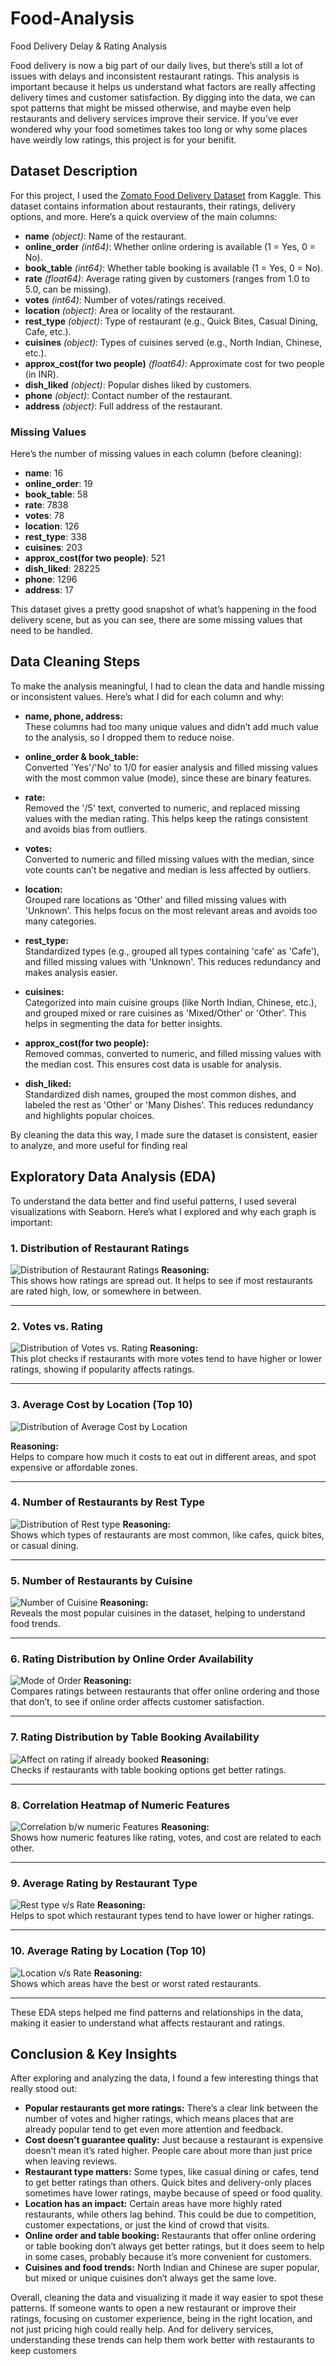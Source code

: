 # Food-Analysis
Food Delivery Delay & Rating Analysis

Food delivery is now a big part of our daily lives, but there’s still a lot of issues with delays and inconsistent restaurant ratings. This analysis is important because it helps us understand what factors are really affecting delivery times and customer satisfaction. By digging into the data, we can spot patterns that might be missed otherwise, and maybe even help restaurants and delivery services improve their service. If you’ve ever wondered why your food sometimes takes too long or why some places have weirdly low ratings, this project is for your benifit.


## Dataset Description

For this project, I used the [Zomato Food Delivery Dataset](https://www.kaggle.com/datasets/bhanupratapbiswas/zomato/data) from Kaggle. This dataset contains information about restaurants, their ratings, delivery options, and more. Here’s a quick overview of the main columns:

- **name** *(object)*: Name of the restaurant.
- **online_order** *(int64)*: Whether online ordering is available (1 = Yes, 0 = No).
- **book_table** *(int64)*: Whether table booking is available (1 = Yes, 0 = No).
- **rate** *(float64)*: Average rating given by customers (ranges from 1.0 to 5.0, can be missing).
- **votes** *(int64)*: Number of votes/ratings received.
- **location** *(object)*: Area or locality of the restaurant.
- **rest_type** *(object)*: Type of restaurant (e.g., Quick Bites, Casual Dining, Cafe, etc.).
- **cuisines** *(object)*: Types of cuisines served (e.g., North Indian, Chinese, etc.).
- **approx_cost(for two people)** *(float64)*: Approximate cost for two people (in INR).
- **dish_liked** *(object)*: Popular dishes liked by customers.
- **phone** *(object)*: Contact number of the restaurant.
- **address** *(object)*: Full address of the restaurant.

### Missing Values

Here’s the number of missing values in each column (before cleaning):

- **name**: 16
- **online_order**: 19  
- **book_table**: 58  
- **rate**: 7838  
- **votes**: 78 
- **location**: 126 
- **rest_type**: 338  
- **cuisines**: 203  
- **approx_cost(for two people)**: 521  
- **dish_liked**: 28225
- **phone**: 1296
- **address**: 17

This dataset gives a pretty good snapshot of what’s happening in the food delivery scene, but as you can see, there are some missing values that need to be handled.

## Data Cleaning Steps

To make the analysis meaningful, I had to clean the data and handle missing or inconsistent values. Here’s what I did for each column and why:

- **name, phone, address:**  
  These columns had too many unique values and didn’t add much value to the analysis, so I dropped them to reduce noise.

- **online_order & book_table:**  
  Converted 'Yes'/'No' to 1/0 for easier analysis and filled missing values with the most common value (mode), since these are binary features.

- **rate:**  
  Removed the '/5' text, converted to numeric, and replaced missing values with the median rating. This helps keep the ratings consistent and avoids bias from outliers.

- **votes:**  
  Converted to numeric and filled missing values with the median, since vote counts can’t be negative and median is less affected by outliers.

- **location:**  
  Grouped rare locations as 'Other' and filled missing values with 'Unknown'. This helps focus on the most relevant areas and avoids too many categories.

- **rest_type:**  
  Standardized types (e.g., grouped all types containing 'cafe' as 'Cafe'), and filled missing values with 'Unknown'. This reduces redundancy and makes analysis easier.

- **cuisines:**  
  Categorized into main cuisine groups (like North Indian, Chinese, etc.), and grouped mixed or rare cuisines as 'Mixed/Other' or 'Other'. This helps in segmenting the data for better insights.

- **approx_cost(for two people):**  
  Removed commas, converted to numeric, and filled missing values with the median cost. This ensures cost data is usable for analysis.

- **dish_liked:**  
  Standardized dish names, grouped the most common dishes, and labeled the rest as 'Other' or 'Many Dishes'. This reduces redundancy and highlights popular choices.

By cleaning the data this way, I made sure the dataset is consistent, easier to analyze, and more useful for finding real


## Exploratory Data Analysis (EDA)

To understand the data better and find useful patterns, I used several visualizations with Seaborn. Here’s what I explored and why each graph is important:

### 1. Distribution of Restaurant Ratings
![Distribution of Restaurant Ratings](EDA_Graphs/Distribution%20of%20Restaurant%20Ratings.png)
**Reasoning:**  
This shows how ratings are spread out. It helps to see if most restaurants are rated high, low, or somewhere in between.

---

### 2. Votes vs. Rating
![Distribution of Votes vs. Rating](EDA_Graphs/votes%20vs%20rating.png)
**Reasoning:**  
This plot checks if restaurants with more votes tend to have higher or lower ratings, showing if popularity affects ratings.

---

### 3. Average Cost by Location (Top 10)
![Distribution of Average Cost by Location](EDA_Graphs/Average%20Cost%20by%20Location.png)

**Reasoning:**  
Helps to compare how much it costs to eat out in different areas, and spot expensive or affordable zones.

---

### 4. Number of Restaurants by Rest Type
![Distribution of Rest type](EDA_Graphs/rest_type.png)
**Reasoning:**  
Shows which types of restaurants are most common, like cafes, quick bites, or casual dining.

---

### 5. Number of Restaurants by Cuisine
![Number of Cuisine](EDA_Graphs/Cuisine.png)
**Reasoning:**  
Reveals the most popular cuisines in the dataset, helping to understand food trends.

---

### 6. Rating Distribution by Online Order Availability
![Mode of Order](EDA_Graphs/Mode%20of%20Order.png)
**Reasoning:**  
Compares ratings between restaurants that offer online ordering and those that don’t, to see if online order affects customer satisfaction.

---

### 7. Rating Distribution by Table Booking Availability
![Affect on rating if already booked](EDA_Graphs/Affect%20on%20ratings%20if%20already%20booked.png)
**Reasoning:**  
Checks if restaurants with table booking options get better ratings.

---

### 8. Correlation Heatmap of Numeric Features
![Correlation b/w numeric Features](EDA_Graphs/Heat%20map%20for%20numeric%20features.png)
**Reasoning:**  
Shows how numeric features like rating, votes, and cost are related to each other.
<!-- **Insights:**  
Looking at this heatmap, I noticed that some features are more connected than others. For example, there’s a pretty strong relationship between the number of votes and the rating a restaurant gets, which kind of makes sense because popular places usually get more attention and feedback. On the other hand, the cost for two people doesn’t really have a strong link with ratings, so just because a place is expensive doesn’t mean it’s rated higher. This helped me figure out which columns might actually matter if I want to predict ratings or understand what makes customers happy. Also, if two features are super correlated, I’d probably just use one of them in any model to keep things simple and avoid confusion. -->
---

### 9. Average Rating by Restaurant Type
![Rest type v/s Rate](EDA_Graphs/Average%20rating%20by%20rate%20type.png)
**Reasoning:**  
Helps to spot which restaurant types tend to have lower or higher ratings.

---

### 10. Average Rating by Location (Top 10)
![Location v/s Rate](EDA_Graphs/Average%20rating%20by%20location.png)
**Reasoning:**  
Shows which areas have the best or worst rated restaurants.

---

These EDA steps helped me find patterns and relationships in the data, making it easier to understand what affects restaurant and ratings.

## Conclusion & Key Insights

After exploring and analyzing the data, I found a few interesting things that really stood out:

- **Popular restaurants get more ratings:** There’s a clear link between the number of votes and higher ratings, which means places that are already popular tend to get even more attention and feedback.
- **Cost doesn’t guarantee quality:** Just because a restaurant is expensive doesn’t mean it’s rated higher. People care about more than just price when leaving reviews.
- **Restaurant type matters:** Some types, like casual dining or cafes, tend to get better ratings than others. Quick bites and delivery-only places sometimes have lower ratings, maybe because of speed or food quality.
- **Location has an impact:** Certain areas have more highly rated restaurants, while others lag behind. This could be due to competition, customer expectations, or just the kind of crowd that visits.
- **Online order and table booking:** Restaurants that offer online ordering or table booking don’t always get better ratings, but it does seem to help in some cases, probably because it’s more convenient for customers.
- **Cuisines and food trends:** North Indian and Chinese are super popular, but mixed or unique cuisines don’t always get the same love.

Overall, cleaning the data and visualizing it made it way easier to spot these patterns. If someone wants to open a new restaurant or improve their ratings, focusing on customer experience, being in the right location, and not just pricing high could really help. And for delivery services, understanding these trends can help them work better with restaurants to keep customers